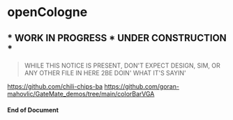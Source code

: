 # openCologne
## * WORK IN PROGRESS * UNDER CONSTRUCTION *
> WHILE THIS NOTICE IS PRESENT, DON'T EXPECT DESIGN, SIM, OR ANY OTHER FILE IN HERE 2BE DOIN' WHAT IT'S SAYIN'

https://github.com/chili-chips-ba
https://github.com/goran-mahovlic/GateMate_demos/tree/main/colorBarVGA

#### End of Document
